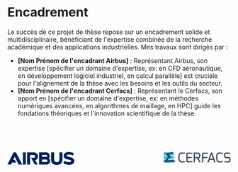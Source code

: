 # Encadrement

Le succès de ce projet de thèse repose sur un encadrement solide et multidisciplinaire, bénéficiant de l'expertise combinée de la recherche académique et des applications industrielles. Mes travaux sont dirigés par :

* **[Nom Prénom de l'encadrant Airbus]** : Représentant Airbus, son expertise [spécifier un domaine d'expertise, ex: en CFD aéronautique, en développement logiciel industriel, en calcul parallèle] est cruciale pour l'alignement de la thèse avec les besoins et les outils du secteur.
* **[Nom Prénom de l'encadrant Cerfacs]** : Représentant le Cerfacs, son apport en [spécifier un domaine d'expertise, ex: en méthodes numériques avancées, en algorithmes de maillage, en HPC] guide les fondations théoriques et l'innovation scientifique de la thèse.



<br><br><br>
<div style="display: flex; justify-content: space-between; align-items: flex-start;">
    <img src="../images/Airbus.png" alt="Image à gauche" style="width: 30%;">
    <img src="../images//CERFACS.png" alt="Image à droite" style="width: 30%;">
</div>
